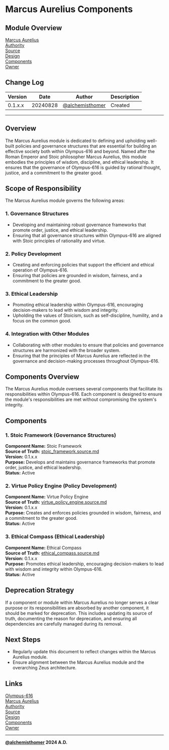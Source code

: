 # Marcus Aurelius Components

## Module Overview
[Marcus Aurelius](README.md)  
[Authority](../zeus/zeus.components.md)  
[Source](marcus_aurelius.source.md)  
[Design](marcus_aurelius.design.md)  
[Components](marcus_aurelius.components.md)  
[Owner](https://github.com/alchemisthomer)  

## Change Log

| Version   | Date       | Author                                                   | Description   |
|-----------|------------|----------------------------------------------------------|---------------|
| 0.1.x.x   | 20240828   | [@alchemisthomer](https://github.com/alchemisthomer)     | Created       

---

## Overview

The Marcus Aurelius module is dedicated to defining and upholding well-built policies and governance structures that are essential for building an effective society both within Olympus-616 and beyond. Named after the Roman Emperor and Stoic philosopher Marcus Aurelius, this module embodies the principles of wisdom, discipline, and ethical leadership. It ensures that the governance of Olympus-616 is guided by rational thought, justice, and a commitment to the greater good.

## Scope of Responsibility

The Marcus Aurelius module governs the following areas:

### 1. **Governance Structures**
   - Developing and maintaining robust governance frameworks that promote order, justice, and ethical leadership.
   - Ensuring that all governance structures within Olympus-616 are aligned with Stoic principles of rationality and virtue.

### 2. **Policy Development**
   - Creating and enforcing policies that support the efficient and ethical operation of Olympus-616.
   - Ensuring that policies are grounded in wisdom, fairness, and a commitment to the greater good.

### 3. **Ethical Leadership**
   - Promoting ethical leadership within Olympus-616, encouraging decision-makers to lead with wisdom and integrity.
   - Upholding the values of Stoicism, such as self-discipline, humility, and a focus on the common good.

### 4. **Integration with Other Modules**
   - Collaborating with other modules to ensure that policies and governance structures are harmonized with the broader system.
   - Ensuring that the principles of Marcus Aurelius are reflected in the governance and decision-making processes throughout Olympus-616.

## Components Overview

The Marcus Aurelius module oversees several components that facilitate its responsibilities within Olympus-616. Each component is designed to ensure the module's responsibilities are met without compromising the system's integrity.

## Components

### 1. Stoic Framework (Governance Structures)
   **Component Name:** Stoic Framework  
   **Source of Truth:** [stoic_framework.source.md](../marcus_aurelius/stoic_framework.source.md)  
   **Version:** 0.1.x.x  
   **Purpose:** Develops and maintains governance frameworks that promote order, justice, and ethical leadership.  
   **Status:** Active

### 2. Virtue Policy Engine (Policy Development)
   **Component Name:** Virtue Policy Engine  
   **Source of Truth:** [virtue_policy_engine.source.md](../marcus_aurelius/virtue_policy_engine.source.md)  
   **Version:** 0.1.x.x  
   **Purpose:** Creates and enforces policies grounded in wisdom, fairness, and a commitment to the greater good.  
   **Status:** Active

### 3. Ethical Compass (Ethical Leadership)
   **Component Name:** Ethical Compass  
   **Source of Truth:** [ethical_compass.source.md](../marcus_aurelius/ethical_compass.source.md)  
   **Version:** 0.1.x.x  
   **Purpose:** Promotes ethical leadership, encouraging decision-makers to lead with wisdom and integrity within Olympus-616.  
   **Status:** Active

## Deprecation Strategy

If a component or module within Marcus Aurelius no longer serves a clear purpose or its responsibilities are absorbed by another component, it should be marked for deprecation. This includes updating its source of truth, documenting the reason for deprecation, and ensuring all dependencies are carefully managed during its removal.

## Next Steps

- Regularly update this document to reflect changes within the Marcus Aurelius module.
- Ensure alignment between the Marcus Aurelius module and the overarching Zeus architecture.

## Links
[Olympus-616](../../README.md)  
[Marcus Aurelius](README.md)  
[Authority](https://github.com/alchemisthomer)  
[Source](marcus_aurelius.source.md)  
[Design](marcus_aurelius.design.md)  
[Components](marcus_aurelius.components.md)  
[Owner](https://github.com/alchemisthomer)
***
**[@alchemisthomer](https://github.com/alchemisthomer)
2024 A.D.**
